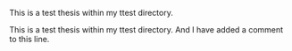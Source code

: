 This is a test thesis within my ttest directory.

This is a test thesis within my ttest directory. And I have added a
comment to this line.
